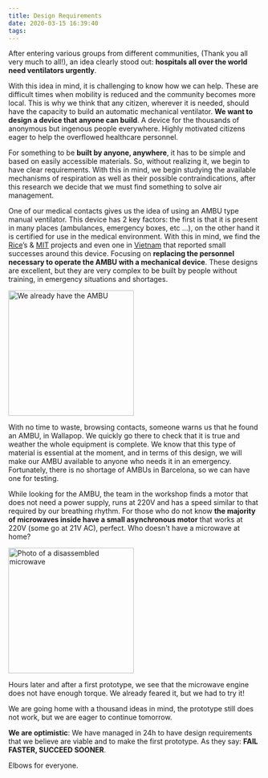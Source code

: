 ```yaml
---
title: Design Requirements
date: 2020-03-15 16:39:40
tags:
---
```


After entering various groups from different communities, (Thank you all very much to all!), an idea clearly stood out: **hospitals all over the world need ventilators urgently**.

With this idea in mind, it is challenging to know how we can help. These are difficult times when mobility is reduced and the community becomes more local. This is why we think that any citizen, wherever it is needed, should have the capacity to build an automatic mechanical ventilator. **We want to design a device that anyone can build**. A device for the thousands of anonymous but ingenous people everywhere. Highly motivated citizens eager to help the overflowed healthcare personnel.

For something to be **built by anyone, anywhere**, it has to be simple and based on easily accessible materials. So, without realizing it, we begin to have clear requirements. With this in mind, we begin studying the available mechanisms of respiration as well as their possible contraindications, after this research we decide that we must find something to solve air management.

One of our medical contacts gives us the idea of ​​using an AMBU type manual ventilator. This device has 2 key factors: the first is that it is present in many places (ambulances, emergency boxes, etc ...), on the other hand it is certified for use in the medical environment. With this in mind, we find the [Rice](https://www.youtube.com/watch?v=1t2t8d8xtD0)’s & [MIT](http://web.mit.edu/2.75/projects/DMD_2010_Al_Husseini.pdf) projects and even one in [Vietnam](https://translate.google.com/translate?sl=vi&tl=en&u=https%3A%2F%2Fbaophapluat.vn%2Fsống-khỏe%2Ftự-chế-máy-trợ-thở-cho-bệnh-nhân-nghèo-mượn-miễn-ph%C3%AD-221863.html) that reported small successes around this device. Focusing on **replacing the personnel necessary to operate the AMBU with a mechanical device**. These designs are excellent, but they are very complex to be built by people without training, in emergency situations and shortages.

<img src = "/images/hello-world/we-got-the-AMBU.jpeg" width = "250" alt = "We already have the AMBU">

With no time to waste, browsing contacts, someone warns us that he found an AMBU, in Wallapop. We quickly go there to check that it is true and weather the whole equipment is complete. We know that this type of material is essential at the moment, and in terms of this design, we will make our AMBU available to anyone who needs it in an emergency. Fortunately, there is no shortage of AMBUs in Barcelona, so we can have one for testing.

While looking for the AMBU, the team in the workshop finds a motor that does not need a power supply, runs at 220V and has a speed similar to that required by our breathing rhythm. For those who do not know **the majority of microwaves inside have a small asynchronous motor** that works at 220V (some go at 21V AC), perfect. Who doesn't have a microwave at home?

<img src = "/images/hello-world/microwave-oven-disarmed.jpeg" width = "250" alt = "Photo of a disassembled microwave">

Hours later and after a first prototype, we see that the microwave engine does not have enough torque. We already feared it, but we had to try it!

We are going home with a thousand ideas in mind, the prototype still does not work, but we are eager to continue tomorrow.

**We are optimistic**: We have managed in 24h to have design requirements that we believe are viable and to make the first prototype. As they say: **FAIL FASTER, SUCCEED SOONER**.

Elbows for everyone.
